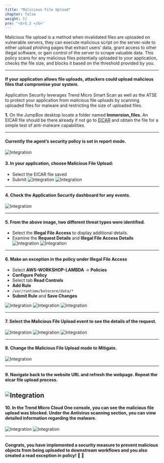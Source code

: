```yaml
---
title: "Malicious File Upload"
chapter: false
weight: 52
pre: "<b>5.2 </b>"
---
```



Malicious file upload is a method when invalidated files are uploaded on vulnerable servers, they can execute malicious script on the server-side to either upload phishing pages that extract users’ data, grant access to other illegal software, or gain control of the server to scrape valuable data. This policy scans for any malicious files potentially uploaded to your application, checks the file size, and blocks it based on the threshold provided by you.

---

#### If your application allows file uploads, attackers could upload malicious files that compromise your system. 

Application Security leverages Trend Micro Smart Scan as well as the ATSE to protect your application from malicious file uploads by scanning uploaded files for malware and restricting the size of uploaded files.

**1.** On the JumpBox desktop locate a folder named **Immersion_files**. An EICAR file should be there already if not go to [EICAR](https://www.eicar.org/?page_id=3950) and obtain the file for a simple test of anti-malware capabilities.


---

#### Currently the agent’s security policy is set in report mode.
![Integration](/images/setup-policy.png)


#### 3. In your application, choose Malicious File Upload: 
- Select the EICAR file saved
- Submit
![Integration](/images/lambda-mfu.png)
![Integration](/images/success-upload.png)

---

#### 4. Check the Application Security dashboard for any events.
![Integration](/images/mfu-reported.png)

---

#### 5. From the above image, two different threat types were identified. 
- Select the **Illegal File Access** to display additional details.
- Examine the **Request Details** and **Illegal File Access Details**
![Integration](/images/lambda-mfu-ifa-1.png)
![Integration](/images/lambda-mfu-ifa-2.png)

---

#### 6. Make an exception in the policy under Illegal File Access
- Select **AWS-WORKSHOP-LAMBDA** -> **Policies** 
- **Configure Policy**
- Select tab **Read Controls**
- **Add Rule**
- <code>/var/runtime/botocore/data/*</code>
- **Submit Rule** and **Save Changes**

![Integration](/images/ifa-exception.png)
![Integration](/images/readcontrols.png)
![Integration](/images/rule.png)

---

#### 7. Select the Malicious File Upload event to see the details of the request.
![Integration](/images/mfu-notblocked.png)
![Integration](/images/mfu-requestdetails.png)
![Integration](/images/mfu-scandetails.png)


---

#### 8. Change the Malicious File Upload mode to Mitigate.

![Integration](/images/mfu-mitigate.png)

---

#### 9. Navigate back to the website URL and refresh the webpage. Repeat the eicar file upload process.

![Integration](/images/block.png)
---

#### 10. In the Trend Micro Cloud One console, you can see the malicious file upload was blocked. Under the Antivirus scanning section, you can view detailed information regarding the malware.
![Integration](/images/mfu-blocked.png)
![Integration](/images/file-info.png)

---

#### Congrats, you have implemented a security measure to prevent malicious objects from being uploaded to downstream workflows and you also created a read exception in policy!  :clap: :clap: